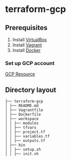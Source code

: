 # terraform-gcp

## Prerequisites
1. Install [VirtualBox](https://www.virtualbox.org/wiki/Downloads)
2. Install [Vagrant](https://www.vagrantup.com/downloads.html)
3. Install [Docker](https://www.docker.com/products/docker-desktop)

### Set up GCP account
[GCP Resource](https://cloud.google.com/functions/docs/quickstart)

## Directory layout
```
├── terraform-gcp
│ ├── README.md
│ ├── Vagrantfile
│ ├── Dockerfile
│ ├── workspace
│ │ ├── modules
│ │ ├── tfvars
│ │ ├── project.tf
│ │ ├── variables.tf
│ │ ├── outputs.tf
│ ├── bin
│ │ ├── setup.sh
│ │ ├── init.sh
